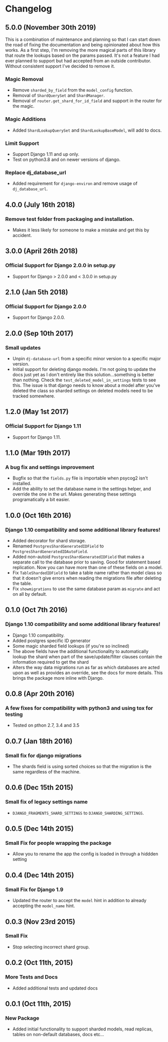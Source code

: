 Changelog
=========

5.0.0 (November 30th 2019)
------------------

This is a combination of maintenance and planning so that I can start down the
road of fixing the documentation and being opinionated about how this works. As
a first step, I'm removing the more magical parts of this library that route the
lookups based on the params passed. It's not a feature I had ever planned to
support but had accepted from an outside contributor. Without consistent support
I've decided to remove it.

### Magic Removal

- Remove `sharded_by_field` from the `model_config` function.
- Removal of `ShardQuerySet` and `ShardManager`.
- Removal of `router.get_shard_for_id_field` and support in the router for the magic.

### Magic Additions

- Added `ShardLookupQuerySet` and `ShardLookupBaseModel`, will add to docs.

### Limit Support

- Support Django 1.11 and up only.
- Test on python3.8 and on newer versions of django.

### Replace dj_database_url

- Added requirement for `django-environ` and remove usage of `dj_database_url`.


4.0.0 (July 16th 2018)
------------------

### Remove test folder from packaging and installation.

- Makes it less likely for someone to make a mistake and get this by accident.


3.0.0 (April 26th 2018)
------------------

### Official Support for Django 2.0.0 in setup.py

- Support for Django > 2.0.0 and < 3.0.0 in setup.py


2.1.0 (Jan 5th 2018)
------------------

### Official Support for Django 2.0.0

- Support for Django 2.0.0.


2.0.0 (Sep 10th 2017)
------------------

### Small updates

- Unpin `dj-database-url` from a specific minor version to a specific major version.
- Initial support for deleting django models. I'm not going to update the docs just yet
as I don't entirely like this solution...something is better than nothing.
Check the `test_deleted_model_in_settings` tests to see this. The issue is that django
needs to know about a model after you've deleted the class so sharded settings on deleted
models need to be tracked somewhere.


1.2.0 (May 1st 2017)
------------------

### Official Support for Django 1.11

- Support for Django 1.11.


1.1.0 (Mar 19th 2017)
------------------

### A bug fix and settings improvement

- Bugfix so that the `fields.py` file is importable when psycog2 isn't installed.
- Add the ability to set the database name in the settings helper, and override
the one in the url. Makes generating these settings programatically a bit easier.


1.0.0 (Oct 16th 2016)
------------------

### Django 1.10 compatibility and some additional library features!

- Added decorator for shard storage.
- Renamed `PostgresShardGeneratedIDField` to `PostgresShardGeneratedIDAutoField`.
- Added non-autoid `PostgresShardGeneratedIDField` that makes a separate call to
the database prior to saving. Good for statement based replication. Now you can
have more than one of these fields on a model.
- Fix `TableShardedIDField` to take a table name rather than model class so that
it doesn't give errors when reading the migrations file after deleting the table.
- Fix `showmigrations` to use the same database param as `migrate` and act on
all by default.


0.1.0 (Oct 7th 2016)
------------------

### Django 1.10 compatibility and some additional library features!

- Django 1.10 compatibility.
- Added postgres specific ID generator
- Some magic sharded field lookups (if you're so inclined)
- The above fields have the additional functionality to automatically lookup the shard when part of the save/update/filter clauses contain the information required to get the shard
- Alters the way data migrations run as far as which databases are acted upon as well as provides an override, see the docs for more details. This brings the package more inline with Django.


0.0.8 (Apr 20th 2016)
------------------

### A few fixes for compatibility with python3 and using tox for testing

- Tested on pthon 2.7, 3.4 and 3.5


0.0.7 (Jan 18th 2016)
------------------

### Small fix for django migrations

- The shards field is using sorted choices so that the migration is the same regardless of the machine.

0.0.6 (Dec 15th 2015)
------------------

### Small fix of legacy settings name

- `DJANGO_FRAGMENTS_SHARD_SETTINGS` to `DJANGO_SHARDING_SETTINGS`.

0.0.5 (Dec 14th 2015)
------------------

### Small Fix for people wrapping the package

- Allow you to rename the app the config is loaded in through a hiddden setting

0.0.4 (Dec 14th 2015)
------------------

### Small Fix for Django 1.9

- Updated the router to accept the `model` hint in addition to already accepting the `model_name` hint.

0.0.3 (Nov 23rd 2015)
------------------

### Small Fix

- Stop selecting incorrect shard group.

0.0.2 (Oct 11th, 2015)
------------------

### More Tests and Docs

- Added additional tests and updated docs


0.0.1 (Oct 11th, 2015)
------------------

### New Package

- Added initial functionality to support sharded models, read replicas, tables on non-default databases, docs etc...
